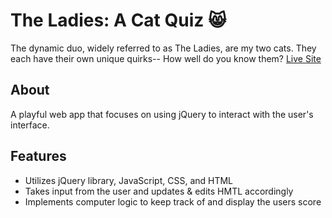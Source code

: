 
# The Ladies: A Cat Quiz 😸
The dynamic duo, widely referred to as The Ladies, are my two cats. They each have their own unique quirks-- How well do you know them?
<a href="https://itsoliviasparks-the-ladies-cat-quiz.netlify.app">Live Site</a>

## About
A playful web app that focuses on using jQuery to interact with the user's interface.

## Features
- Utilizes jQuery library, JavaScript, CSS, and HTML
- Takes input from the user and updates & edits HMTL accordingly
- Implements computer logic to keep track of and display the users score

